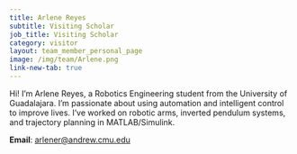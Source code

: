 ```yaml
---
title: Arlene Reyes
subtitle: Visiting Scholar
job_title: Visiting Scholar
category: visitor
layout: team_member_personal_page
image: /img/team/Arlene.png
link-new-tab: true
---
```


Hi! I’m Arlene Reyes, a Robotics Engineering student from the University of Guadalajara. I’m passionate about using automation and intelligent control to improve lives. I’ve worked on robotic arms, inverted pendulum systems, and trajectory planning in MATLAB/Simulink.

**Email**: [arlener@andrew.cmu.edu](mailto:arlener@andrew.cmu.edu)

<!-- **LinkedIn**: [linkedin.com/in/marcelo-jacinto/](https://www.linkedin.com/in/marcelo-jacinto/)

**Github**: [github.com/marcelojacinto](https://github.com/marcelojacinto)

**Google Scholar**: [Marcelo F. Jacinto](https://scholar.google.com/citations?user=tVPo_z0AAAAJ&hl=pt-PT&oi=ao) -->
